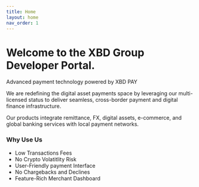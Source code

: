 ```yaml
---
title: Home
layout: home
nav_order: 1
---
```


# Welcome to the XBD Group Developer Portal.

Advanced payment technology powered by XBD PAY

We are redefining the digital asset payments space by leveraging our multi-licensed status to deliver seamless, cross-border payment and digital finance infrastructure.

Our products integrate remittance, FX, digital assets, e-commerce, and global banking services with local payment networks.

### Why Use Us

- Low Transactions Fees
- No Crypto Volatitlity Risk
- User-Friendly payment Interface
- No Chargebacks and Declines
- Feature-Rich Merchant Dashboard
